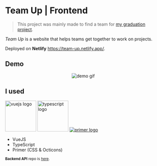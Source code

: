 # Team Up | Frontend

> This project was mainly made to find a team for [my graduation project](//github.com/empw-org/).

_Team Up_ is a website that helps teams get together to work on projects.

Deployed on **Netlify** <https://team-up.netlify.app/>.

## Demo

<p align="center"><img src="https://user-images.githubusercontent.com/36763164/180858331-561b6b97-a5d8-468b-aab7-b80c1e169565.gif" alt="demo gif" /></p>

## I used

<a href="//vuejs.org"><img alt="vuejs logo" src="https://vuejs.org/images/logo.png" width="100px"/></a>
<a href="//typescriptlang.org"><img alt="typescript logo" src="https://cdn.worldvectorlogo.com/logos/typescript.svg" width="100px"/></a>
[![primer logo](https://avatars1.githubusercontent.com/u/7143434?s=100)](//primer.style/css/)

- VueJS
- TypeScript
- Primer (CSS & Octicons)

<sup>**Backend API** repo is [here](//github.com/kerolloz/team-up-backend).</sup>
